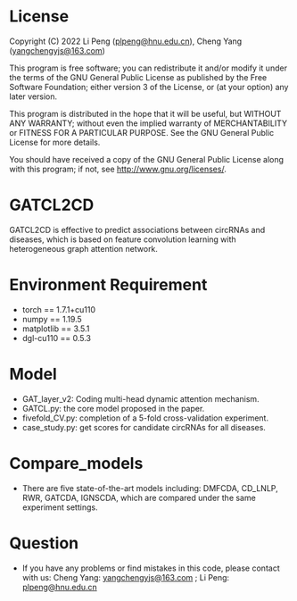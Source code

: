 # License

Copyright (C) 2022 Li Peng (plpeng@hnu.edu.cn), Cheng Yang (yangchengyjs@163.com)

This program is free software; you can redistribute it and/or
modify it under the terms of the GNU General Public License
as published by the Free Software Foundation; either version 3
of the License, or (at your option) any later version.

This program is distributed in the hope that it will be useful,
but WITHOUT ANY WARRANTY; without even the implied warranty of
MERCHANTABILITY or FITNESS FOR A PARTICULAR PURPOSE.  See the
GNU General Public License for more details.

You should have received a copy of the GNU General Public License
along with this program; if not, see <http://www.gnu.org/licenses/>.



# GATCL2CD
GATCL2CD is effective to predict associations between circRNAs and diseases, which is based on feature convolution learning with heterogeneous graph attention network. 



# Environment Requirement
+ torch == 1.7.1+cu110
+ numpy == 1.19.5
+ matplotlib == 3.5.1
+ dgl-cu110 == 0.5.3



# Model
+ GAT_layer_v2: Coding multi-head dynamic attention mechanism.
+ GATCL.py: the core model proposed in the paper.
+ fivefold_CV.py: completion of a 5-fold cross-validation experiment.
+ case_study.py: get scores for candidate circRNAs for all diseases.


# Compare_models
+ There are five state-of-the-art models including: DMFCDA, CD_LNLP, RWR, GATCDA, IGNSCDA, which are compared under the same experiment settings.


# Question
+ If you have any problems or find mistakes in this code, please contact with us: 
Cheng Yang: yangchengyjs@163.com ; Li Peng: plpeng@hnu.edu.cn
